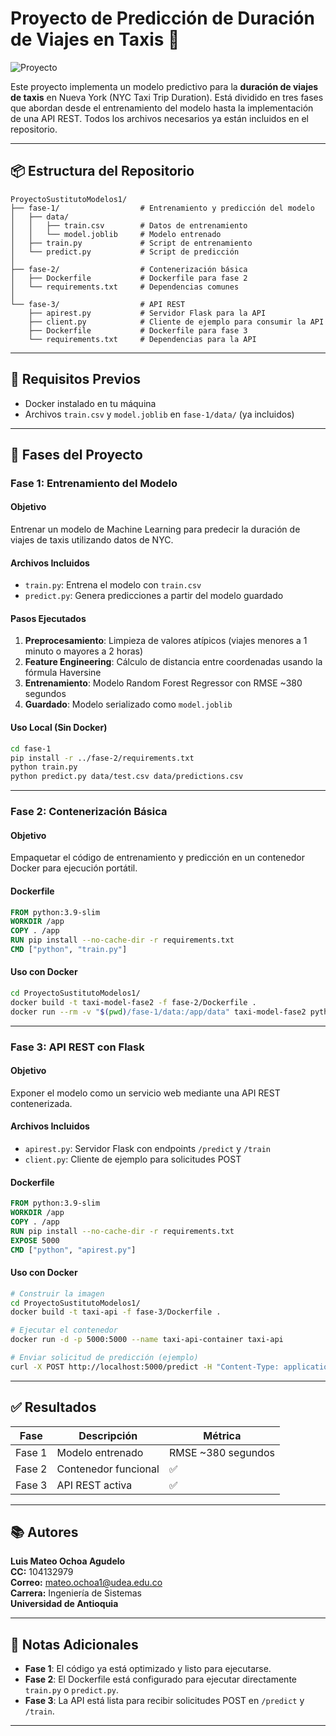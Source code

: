 # Proyecto de Predicción de Duración de Viajes en Taxis 🚖

![Proyecto](https://img.shields.io/badge/Proyecto-Taxi%20Prediction-blue)

Este proyecto implementa un modelo predictivo para la **duración de viajes de taxis** en Nueva York (NYC Taxi Trip Duration). Está dividido en tres fases que abordan desde el entrenamiento del modelo hasta la implementación de una API REST. Todos los archivos necesarios ya están incluidos en el repositorio.

---

## 📦 Estructura del Repositorio

```
ProyectoSustitutoModelos1/
├── fase-1/                  # Entrenamiento y predicción del modelo
│   ├── data/
│   │   ├── train.csv        # Datos de entrenamiento
│   │   └── model.joblib     # Modelo entrenado
│   ├── train.py             # Script de entrenamiento
│   └── predict.py           # Script de predicción
│
├── fase-2/                  # Contenerización básica
│   ├── Dockerfile           # Dockerfile para fase 2
│   └── requirements.txt     # Dependencias comunes
│
└── fase-3/                  # API REST
    ├── apirest.py           # Servidor Flask para la API
    ├── client.py            # Cliente de ejemplo para consumir la API
    ├── Dockerfile           # Dockerfile para fase 3
    └── requirements.txt     # Dependencias para la API
```

---

## 🔧 Requisitos Previos

- Docker instalado en tu máquina
- Archivos `train.csv` y `model.joblib` en `fase-1/data/` (ya incluidos)

---

## 📑 Fases del Proyecto

### **Fase 1: Entrenamiento del Modelo**

#### Objetivo
Entrenar un modelo de Machine Learning para predecir la duración de viajes de taxis utilizando datos de NYC.

#### Archivos Incluidos
- `train.py`: Entrena el modelo con `train.csv`
- `predict.py`: Genera predicciones a partir del modelo guardado

#### Pasos Ejecutados
1. **Preprocesamiento**: Limpieza de valores atípicos (viajes menores a 1 minuto o mayores a 2 horas)
2. **Feature Engineering**: Cálculo de distancia entre coordenadas usando la fórmula Haversine
3. **Entrenamiento**: Modelo Random Forest Regressor con RMSE ~380 segundos
4. **Guardado**: Modelo serializado como `model.joblib`

#### Uso Local (Sin Docker)
```bash
cd fase-1
pip install -r ../fase-2/requirements.txt
python train.py
python predict.py data/test.csv data/predictions.csv
```

---

### **Fase 2: Contenerización Básica**

#### Objetivo
Empaquetar el código de entrenamiento y predicción en un contenedor Docker para ejecución portátil.

#### Dockerfile
```dockerfile
FROM python:3.9-slim
WORKDIR /app
COPY . /app
RUN pip install --no-cache-dir -r requirements.txt
CMD ["python", "train.py"]
```

#### Uso con Docker
```bash
cd ProyectoSustitutoModelos1/
docker build -t taxi-model-fase2 -f fase-2/Dockerfile .
docker run --rm -v "$(pwd)/fase-1/data:/app/data" taxi-model-fase2 python predict.py data/test.csv data/predictions.csv
```

---

### **Fase 3: API REST con Flask**

#### Objetivo
Exponer el modelo como un servicio web mediante una API REST contenerizada.

#### Archivos Incluidos
- `apirest.py`: Servidor Flask con endpoints `/predict` y `/train`
- `client.py`: Cliente de ejemplo para solicitudes POST

#### Dockerfile
```dockerfile
FROM python:3.9-slim
WORKDIR /app
COPY . /app
RUN pip install --no-cache-dir -r requirements.txt
EXPOSE 5000
CMD ["python", "apirest.py"]
```

#### Uso con Docker
```bash
# Construir la imagen
cd ProyectoSustitutoModelos1/
docker build -t taxi-api -f fase-3/Dockerfile .

# Ejecutar el contenedor
docker run -d -p 5000:5000 --name taxi-api-container taxi-api

# Enviar solicitud de predicción (ejemplo)
curl -X POST http://localhost:5000/predict -H "Content-Type: application/json" -d '{"pickup_longitude": -73.994454, "pickup_latitude": 40.750042, "dropoff_longitude": -73.994454, "dropoff_latitude": 40.750042}'
```

---

## ✅ Resultados

| Fase | Descripción | Métrica |
|------|-------------|---------|
| Fase 1 | Modelo entrenado | RMSE ~380 segundos |
| Fase 2 | Contenedor funcional | ✅ |
| Fase 3 | API REST activa | ✅ |

---

## 📚 Autores

**Luis Mateo Ochoa Agudelo**  
**CC:** 104132979  
**Correo:** mateo.ochoa1@udea.edu.co  
**Carrera:** Ingeniería de Sistemas  
**Universidad de Antioquia**  

---

## 📌 Notas Adicionales

- **Fase 1**: El código ya está optimizado y listo para ejecutarse.
- **Fase 2**: El Dockerfile está configurado para ejecutar directamente `train.py` o `predict.py`.
- **Fase 3**: La API está lista para recibir solicitudes POST en `/predict` y `/train`.

---


